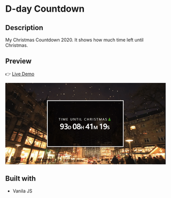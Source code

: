 # D-day Countdown

## Description

My Christmas Countdown 2020. It shows how much time left until Christmas.

## Preview

👉 [Live Demo](https://countdown-joy.netlify.app/)

![countdown](img/readme.gif)

## Built with

- Vanila JS
